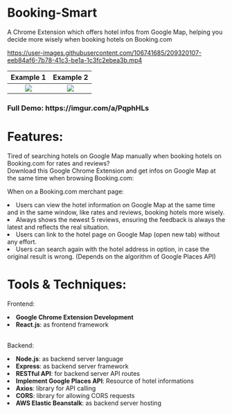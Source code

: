# Booking-Smart

A Chrome Extension which offers hotel infos from Google Map, helping you decide more wisely when booking hotels on Booking.com

https://user-images.githubusercontent.com/106741685/209320107-eeb84af6-7b78-41c3-be1a-1c3fc2ebea3b.mp4

Example 1             |  Example 2
:-------------------------:|:-------------------------:
![](https://imgur.com/apYAUrU.png)  |  ![](https://i.imgur.com/W24SSS6.jpg)

<h3>Full Demo: https://imgur.com/a/PqphHLs</h3>


# Features:

Tired of searching hotels on Google Map manually when booking hotels on Booking.com for rates and reviews? <br>
Download this Google Chrome Extension and get infos on Google Map at the same time when browsing Booking.com: <br>

When on a Booking.com merchant page:
<li>Users can view the hotel information on Google Map at the same time and in the same window, like rates and reviews, booking hotels more wisely.</li>
<li>Always shows the newest 5 reviews, ensuring the feedback is always the latest and reflects the real situation.</li> 
<li>Users can link to the hotel page on Google Map (open new tab) without any effort.</li>
<li>Users can search again with the hotel address in option, in case the original result is wrong. (Depends on the algorithm of Google Places API)</li>


# Tools & Techniques:

<p>Frontend:</p>
<li><b>Google Chrome Extension Development</b></li>
<li><b>React.js</b>: as frontend framework</li>
<br>

<p>Backend:</p>
<li><b>Node.js</b>: as backend server language</li>
<li><b>Express</b>: as backend server framework</li>
<li><b>RESTful API</b>: for backend server API routes</li>
<li><b>Implement Google Places API</b>: Resource of hotel informations</li>
<li><b>Axios</b>: library for API calling</li>
<li><b>CORS</b>: library for allowing CORS requests</li>
<li><b>AWS Elastic Beanstalk</b>: as backend server hosting</li>

